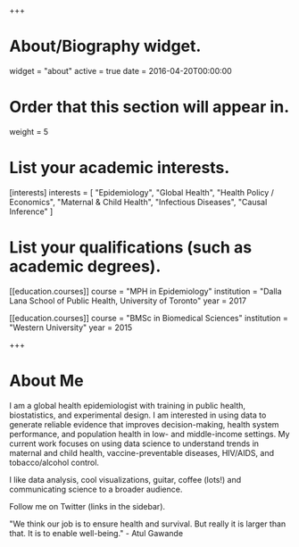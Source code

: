 +++
# About/Biography widget.
widget = "about"
active = true
date = 2016-04-20T00:00:00

# Order that this section will appear in.
weight = 5

# List your academic interests.
[interests]
  interests = [
    "Epidemiology",
    "Global Health",
    "Health Policy / Economics",
    "Maternal & Child Health",
    "Infectious Diseases",
    "Causal Inference"
  ]

# List your qualifications (such as academic degrees).
[[education.courses]]
  course = "MPH in Epidemiology"
  institution = "Dalla Lana School of Public Health, University of Toronto"
  year = 2017

[[education.courses]]
  course = "BMSc in Biomedical Sciences"
  institution = "Western University"
  year = 2015
 
+++

# About Me

I am a global health epidemiologist with training in public health, biostatistics, and experimental design. I am interested in using data to generate reliable evidence that improves decision-making, health system performance, and population health in low- and middle-income settings. My current work focuses on using data science to understand trends in maternal and child health, vaccine-preventable diseases, HIV/AIDS, and tobacco/alcohol control. 

I like data analysis, cool visualizations, guitar, coffee (lots!) and communicating science to a broader audience.

Follow me on Twitter (links in the sidebar).

"We think our job is to ensure health and survival. But really it is larger than that. It is to enable well-being." - Atul Gawande